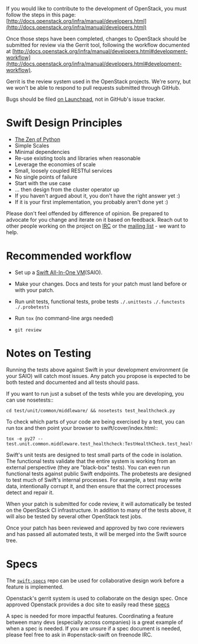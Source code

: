 If you would like to contribute to the development of OpenStack,
you must follow the steps in this page: [http://docs.openstack.org/infra/manual/developers.html](http://docs.openstack.org/infra/manual/developers.html)

Once those steps have been completed, changes to OpenStack
should be submitted for review via the Gerrit tool, following
the workflow documented at [http://docs.openstack.org/infra/manual/developers.html#development-workflow](http://docs.openstack.org/infra/manual/developers.html#development-workflow).

Gerrit is the review system used in the OpenStack projects.  We're sorry, but
we won't be able to respond to pull requests submitted through GitHub.

Bugs should be filed [on Launchpad](https://bugs.launchpad.net/swift),
not in GitHub's issue tracker.


Swift Design Principles
=======================

  * [The Zen of Python](http://legacy.python.org/dev/peps/pep-0020/)
  * Simple Scales
  * Minimal dependencies
  * Re-use existing tools and libraries when reasonable
  * Leverage the economies of scale
  * Small, loosely coupled RESTful services
  * No single points of failure
  * Start with the use case
  * ... then design from the cluster operator up
  * If you haven't argued about it, you don't have the right answer yet :)
  * If it is your first implementation, you probably aren't done yet :)

Please don't feel offended by difference of opinion.  Be prepared to advocate
for you change and iterate on it based on feedback.  Reach out to other people
working on the project on
[IRC](http://eavesdrop.openstack.org/irclogs/%23openstack-swift/) or the
[mailing list](http://lists.openstack.org/pipermail/openstack-dev/) - we want
to help.

Recommended workflow
====================

 * Set up a [Swift All-In-One VM](http://docs.openstack.org/developer/swift/development_saio.html)(SAIO).

 * Make your changes. Docs and tests for your patch must land before
   or with your patch.

 * Run unit tests, functional tests, probe tests
   ``./.unittests``
   ``./.functests``
   ``./.probetests``

 * Run ``tox`` (no command-line args needed)

 * ``git review``

Notes on Testing
================

Running the tests above against Swift in your development environment (ie
your SAIO) will catch most issues. Any patch you propose is expected to be
both tested and documented and all tests should pass.

If you want to run just a subset of the tests while you are developing, you
can use nosetests::

    cd test/unit/common/middleware/ && nosetests test_healthcheck.py

To check which parts of your code are being exercised by a test, you can run
tox and then point your browser to swift/cover/index.html::

    tox -e py27 -- test.unit.common.middleware.test_healthcheck:TestHealthCheck.test_healthcheck

Swift's unit tests are designed to test small parts of the code in isolation.
The functional tests validate that the entire system is working from an
external perspective (they are "black-box" tests). You can even run functional
tests against public Swift endpoints. The probetests are designed to test much
of Swift's internal processes. For example, a test may write data,
intentionally corrupt it, and then ensure that the correct processes detect
and repair it.

When your patch is submitted for code review, it will automatically be tested
on the OpenStack CI infrastructure. In addition to many of the tests above, it
will also be tested by several other OpenStack test jobs.

Once your patch has been reviewed and approved by two core reviewers and has
passed all automated tests, it will be merged into the Swift source tree.

Specs
=====

The [``swift-specs``](https://github.com/openstack/swift-specs) repo
can be used for collaborative design work before a feature is implemented.

Openstack's gerrit system is used to collaborate on the design spec. Once 
approved Openstack provides a doc site to easily read these [specs](http://specs.openstack.org/openstack/swift-specs/)

A spec is needed for more impactful features. Coordinating a feature between
many devs (especially across companies) is a great example of when a spec is
needed. If you are unsure if a spec document is needed, please feel free to
ask in #openstack-swift on freenode IRC.
